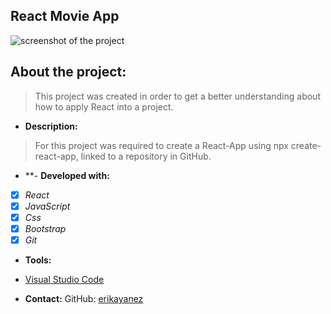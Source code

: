 ## React Movie App

![screenshot of the project]()

## About the project:
> This project was created in order to get a better understanding about how to apply React into a project.

- **Description:**
> For this project was required to create a React-App using npx create-react-app, linked to a repository in GitHub.

- **- **Developed with:**
- [x] _React_
- [x] _JavaScript_
- [x] _Css_
- [x] _Bootstrap_
- [x] _Git_

- **Tools:**
- [Visual Studio Code](https://code.visualstudio.com/)

- **Contact:**
GitHub: [erikayanez](https://github.com/)<br>
